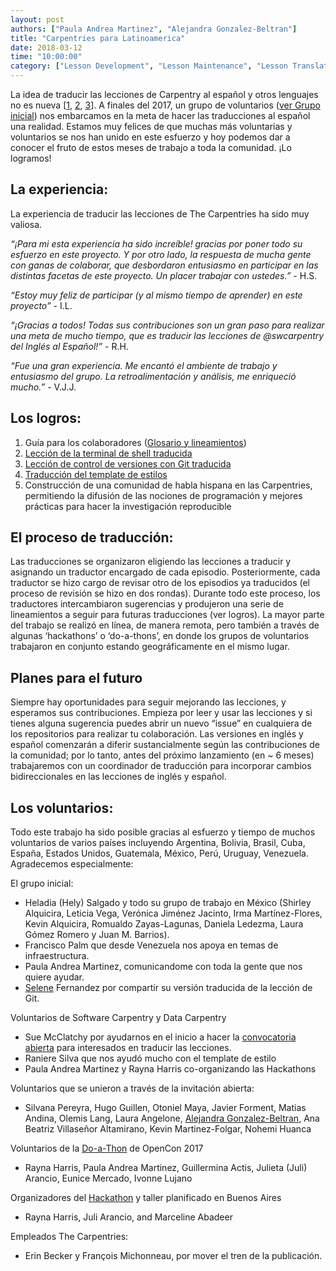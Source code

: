 ```yaml
---
layout: post
authors: ["Paula Andrea Martinez", "Alejandra Gonzalez-Beltran"]
title: "Carpentries para Latinoamerica"
date: 2018-03-12
time: "10:00:00"
category: ["Lesson Development", "Lesson Maintenance", "Lesson Translations", "Translation"]
---
```


La idea de traducir las lecciones de Carpentry al español y otros lenguajes no es nueva [[1](https://software-carpentry.org/blog/2014/06/translating-software-carpentry-into-spanish.html), [2](https://software-carpentry.org/blog/2014/11/korean-translation.html), [3](https://software-carpentry.org/blog/2014/07/translating-software-carpentry-into-portuguese.html)]. A finales del 2017, un grupo de voluntarios ([ver Grupo inicial](https://docs.google.com/document/d/1C1rkYM4x9jozrWb7MMbQxpI7FHmX9adEWm1aV6w7e1k/edit#heading=h.q5re1usqyku8)) nos embarcamos en la meta de hacer las traducciones al español una realidad. Estamos muy felices de que muchas más voluntarias y voluntarios se nos han unido en este esfuerzo y hoy podemos dar a conocer el fruto de estos meses de trabajo a toda la comunidad. ¡Lo logramos!

## La experiencia:

La experiencia de traducir las lecciones de The Carpentries ha sido muy valiosa. 

*“¡Para mi esta experiencia ha sido increíble! gracias por poner todo su esfuerzo en este proyecto. Y por otro lado, la respuesta de mucha gente con ganas de colaborar, que desbordaron entusiasmo en participar en las distintas facetas de este proyecto. Un placer trabajar con ustedes.”* - H.S.

*“Estoy muy feliz de participar (y al mismo tiempo de aprender) en este proyecto”* - I.L.

*“¡Gracias a todos! Todas sus contribuciones son un gran paso para realizar una meta de mucho tiempo, que es traducir las lecciones de @swcarpentry del Inglés al Español!”* - R.H.

*“Fue una gran experiencia. Me encantó el ambiente de trabajo y entusiasmo del grupo.  La retroalimentación y análisis, me enriqueció mucho.”* - V.J.J.


## Los logros:

1. Guía para los colaboradores ([Glosario y lineamientos](https://github.com/Carpentries-ES/board/blob/master/Convenciones_Traduccion.md))  
2. [Lección de la terminal de shell traducida](https://swcarpentry.github.io/shell-novice-es/) 
3. [Lección de control de versiones con Git traducida](https://swcarpentry.github.io/git-novice-es/) 
4. [Traducción del template de estilos](https://github.com/swcarpentry/styles-es) 
5. Construcción de una comunidad de habla hispana en las Carpentries, permitiendo la difusión de las nociones de programación y mejores prácticas para hacer la investigación reproducible 

## El proceso de traducción:

Las traducciones se organizaron eligiendo las lecciones a traducir y asignando un traductor encargado de cada episodio. Posteriormente, cada traductor se hizo cargo de revisar otro de los episodios ya traducidos (el proceso de revisión se hizo en dos rondas). Durante todo este proceso, los traductores intercambiaron sugerencias y produjeron una serie de lineamientos a seguir para futuras traducciones (ver logros). La mayor parte del trabajo se realizó en línea, de manera remota, pero también a través de algunas ‘hackathons’ o ‘do-a-thons’, en donde los grupos de voluntarios trabajaron en conjunto estando geográficamente en el mismo lugar. 

## Planes para el futuro

Siempre hay oportunidades para seguir mejorando las lecciones, y esperamos sus contribuciones. Empieza por leer y usar las lecciones y si tienes alguna sugerencia puedes abrir un nuevo “issue” en cualquiera de los repositorios para realizar tu colaboración. Las versiones en inglés y español comenzarán a diferir sustancialmente según las contribuciones de la comunidad; por lo tanto, antes del próximo lanzamiento (en ~ 6 meses) trabajaremos con un coordinador de traducción para incorporar cambios bidireccionales en las lecciones de inglés y español.

## Los voluntarios:
 
Todo este trabajo ha sido posible gracias al esfuerzo y tiempo de muchos voluntarios de varios países incluyendo Argentina, Bolivia, Brasil, Cuba, España, Estados Unidos, Guatemala, México, Perú, Uruguay, Venezuela. Agradecemos especialmente:

El grupo inicial:

- Heladia (Hely) Salgado y todo su grupo de trabajo en México (Shirley Alquicira, Leticia Vega, Verónica Jiménez Jacinto, Irma Martínez-Flores, Kevin Alquicira, Romualdo Zayas-Lagunas, Daniela Ledezma, Laura Gómez Romero y Juan M. Barrios). 
- Francisco Palm que desde Venezuela nos apoya en temas de infraestructura. 
- Paula Andrea Martinez, comunicandome con toda la gente que nos quiere ayudar. 
- [Selene](https://twitter.com/SelFdz) Fernandez por compartir su versión traducida de la lección de Git. 

Voluntarios de Software Carpentry y Data Carpentry

- Sue McClatchy por ayudarnos en el inicio a hacer la [convocatoria abierta](https://software-carpentry.org/blog/2017/09/latin-am-lessons.html) para interesados en traducir las lecciones. 
- Raniere Silva que nos ayudó mucho con el template de estilo 
- Paula Andrea Martinez y Rayna Harris co-organizando las Hackathons 

Voluntarios que se unieron a través de la invitación abierta:

- Silvana Pereyra, Hugo Guillen, Otoniel Maya, Javier Forment, Matias Andina, Olemis Lang, Laura Angelone, [Alejandra Gonzalez-Beltran](http://oerc.ox.ac.uk/people/alejandra), Ana Beatriz Villaseñor Altamirano, Kevin Martinez-Folgar, Nohemi Huanca 

Voluntarios de la [Do-a-Thon](https://github.com/sparcopen/doathon/issues/14) de OpenCon 2017

- Rayna Harris, Paula Andrea Martinez, Guillermina Actis, Julieta (Juli) Arancio, Eunice Mercado, Ivonne Lujano 

Organizadores del [Hackathon](https://github.com/Carpentries-ES/R-hackaton-es) y taller planificado en Buenos Aires

- Rayna Harris, Juli Arancio, and Marceline Abadeer 

Empleados The Carpentries:

- Erin Becker y François Michonneau, por mover el tren de la publicación.
